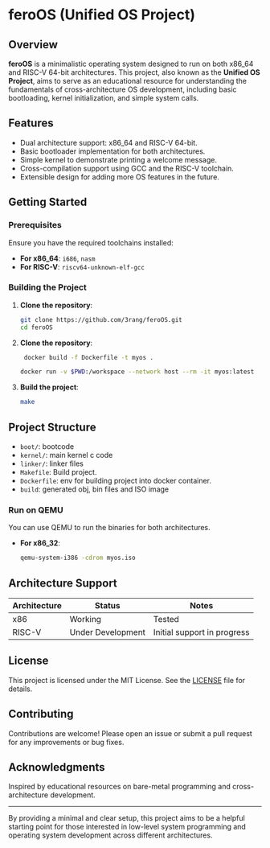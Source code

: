 # feroOS (Unified OS Project)

## Overview

**feroOS** is a minimalistic operating system designed to run on both x86_64 and RISC-V 64-bit architectures. This project, also known as the **Unified OS Project**, aims to serve as an educational resource for understanding the fundamentals of cross-architecture OS development, including basic bootloading, kernel initialization, and simple system calls.

## Features

- Dual architecture support: x86_64 and RISC-V 64-bit.
- Basic bootloader implementation for both architectures.
- Simple kernel to demonstrate printing a welcome message.
- Cross-compilation support using GCC and the RISC-V toolchain.
- Extensible design for adding more OS features in the future.

## Getting Started

### Prerequisites

Ensure you have the required toolchains installed:

- **For x86_64**: `i686`, `nasm`
- **For RISC-V**: `riscv64-unknown-elf-gcc`

### Building the Project

1. **Clone the repository**:
    ```sh
    git clone https://github.com/3rang/feroOS.git
    cd feroOS
    ```
2. **Clone the repository**:
    ```sh
     docker build -f Dockerfile -t myos .
    ```
     ```sh
    docker run -v $PWD:/workspace --network host --rm -it myos:latest    
     ```
     
3. **Build the project**:
    ```sh
    make 
    ```

## Project Structure

- `boot/`: bootcode
- `kernel/`: main kernel c code
- `linker/`: linker files
- `Makefile`: Build project.
- `Dockerfile`: env for building project into docker container.
- `build`: generated obj, bin files and ISO image 

### Run on QEMU

You can use QEMU to run the binaries for both architectures.

- **For x86_32**:
    ```sh
    qemu-system-i386 -cdrom myos.iso
    ```
## Architecture Support

| Architecture | Status         | Notes                       |
|--------------|----------------|-----------------------------|
| x86          | Working        | Tested |
| RISC-V       | Under Development | Initial support in progress |

## License

This project is licensed under the MIT License. See the [LICENSE](LICENSE) file for details.

## Contributing

Contributions are welcome! Please open an issue or submit a pull request for any improvements or bug fixes.

## Acknowledgments

Inspired by educational resources on bare-metal programming and cross-architecture development.

---

By providing a minimal and clear setup, this project aims to be a helpful starting point for those interested in low-level system programming and operating system development across different architectures.

